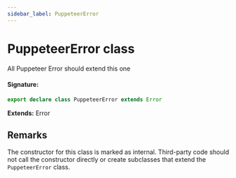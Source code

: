 ```yaml
---
sidebar_label: PuppeteerError
---
```


# PuppeteerError class

All Puppeteer Error should extend this one

#### Signature:

```typescript
export declare class PuppeteerError extends Error
```

**Extends:** Error

## Remarks

The constructor for this class is marked as internal. Third-party code should not call the constructor directly or create subclasses that extend the `PuppeteerError` class.
